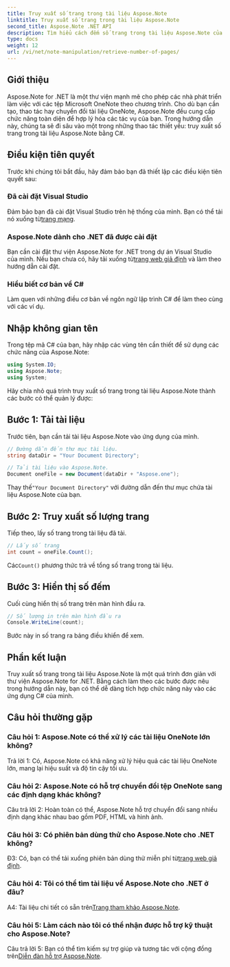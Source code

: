 ```yaml
---
title: Truy xuất số trang trong tài liệu Aspose.Note
linktitle: Truy xuất số trang trong tài liệu Aspose.Note
second_title: Aspose.Note .NET API
description: Tìm hiểu cách đếm số trang trong tài liệu Aspose.Note của bạn bằng C#. Hãy làm theo hướng dẫn từng bước của chúng tôi để tích hợp dễ dàng.
type: docs
weight: 12
url: /vi/net/note-manipulation/retrieve-number-of-pages/
---
```

## Giới thiệu

Aspose.Note for .NET là một thư viện mạnh mẽ cho phép các nhà phát triển làm việc với các tệp Microsoft OneNote theo chương trình. Cho dù bạn cần tạo, thao tác hay chuyển đổi tài liệu OneNote, Aspose.Note đều cung cấp chức năng toàn diện để hợp lý hóa các tác vụ của bạn. Trong hướng dẫn này, chúng ta sẽ đi sâu vào một trong những thao tác thiết yếu: truy xuất số trang trong tài liệu Aspose.Note bằng C#.

## Điều kiện tiên quyết

Trước khi chúng tôi bắt đầu, hãy đảm bảo bạn đã thiết lập các điều kiện tiên quyết sau:

### Đã cài đặt Visual Studio

Đảm bảo bạn đã cài đặt Visual Studio trên hệ thống của mình. Bạn có thể tải nó xuống từ[trang mạng](https://visualstudio.microsoft.com/).

### Aspose.Note dành cho .NET đã được cài đặt

 Bạn cần cài đặt thư viện Aspose.Note for .NET trong dự án Visual Studio của mình. Nếu bạn chưa có, hãy tải xuống từ[trang web giả định](https://releases.aspose.com/note/net/) và làm theo hướng dẫn cài đặt.

### Hiểu biết cơ bản về C#

Làm quen với những điều cơ bản về ngôn ngữ lập trình C# để làm theo cùng với các ví dụ.

## Nhập không gian tên

Trong tệp mã C# của bạn, hãy nhập các vùng tên cần thiết để sử dụng các chức năng của Aspose.Note:

```csharp
using System.IO;
using Aspose.Note;
using System;
```

Hãy chia nhỏ quá trình truy xuất số trang trong tài liệu Aspose.Note thành các bước có thể quản lý được:

## Bước 1: Tải tài liệu

Trước tiên, bạn cần tải tài liệu Aspose.Note vào ứng dụng của mình.

```csharp
// Đường dẫn đến thư mục tài liệu.
string dataDir = "Your Document Directory";

// Tải tài liệu vào Aspose.Note.
Document oneFile = new Document(dataDir + "Aspose.one");
```

 Thay thế`"Your Document Directory"` với đường dẫn đến thư mục chứa tài liệu Aspose.Note của bạn.

## Bước 2: Truy xuất số lượng trang

Tiếp theo, lấy số trang trong tài liệu đã tải.

```csharp
// Lấy số trang
int count = oneFile.Count();
```

 Các`Count()` phương thức trả về tổng số trang trong tài liệu.

## Bước 3: Hiển thị số đếm

Cuối cùng hiển thị số trang trên màn hình đầu ra.

```csharp
// Số lượng in trên màn hình đầu ra
Console.WriteLine(count);
```

Bước này in số trang ra bảng điều khiển để xem.

## Phần kết luận

Truy xuất số trang trong tài liệu Aspose.Note là một quá trình đơn giản với thư viện Aspose.Note for .NET. Bằng cách làm theo các bước được nêu trong hướng dẫn này, bạn có thể dễ dàng tích hợp chức năng này vào các ứng dụng C# của mình.

## Câu hỏi thường gặp

### Câu hỏi 1: Aspose.Note có thể xử lý các tài liệu OneNote lớn không?

Trả lời 1: Có, Aspose.Note có khả năng xử lý hiệu quả các tài liệu OneNote lớn, mang lại hiệu suất và độ tin cậy tối ưu.

### Câu hỏi 2: Aspose.Note có hỗ trợ chuyển đổi tệp OneNote sang các định dạng khác không?

Câu trả lời 2: Hoàn toàn có thể, Aspose.Note hỗ trợ chuyển đổi sang nhiều định dạng khác nhau bao gồm PDF, HTML và hình ảnh.

### Câu hỏi 3: Có phiên bản dùng thử cho Aspose.Note cho .NET không?

 Đ3: Có, bạn có thể tải xuống phiên bản dùng thử miễn phí từ[trang web giả định](https://releases.aspose.com/).

### Câu hỏi 4: Tôi có thể tìm tài liệu về Aspose.Note cho .NET ở đâu?

 A4: Tài liệu chi tiết có sẵn trên[Trang tham khảo Aspose.Note](https://reference.aspose.com/note/net/).

### Câu hỏi 5: Làm cách nào tôi có thể nhận được hỗ trợ kỹ thuật cho Aspose.Note?

 Câu trả lời 5: Bạn có thể tìm kiếm sự trợ giúp và tương tác với cộng đồng trên[Diễn đàn hỗ trợ Aspose.Note](https://forum.aspose.com/c/note/28).